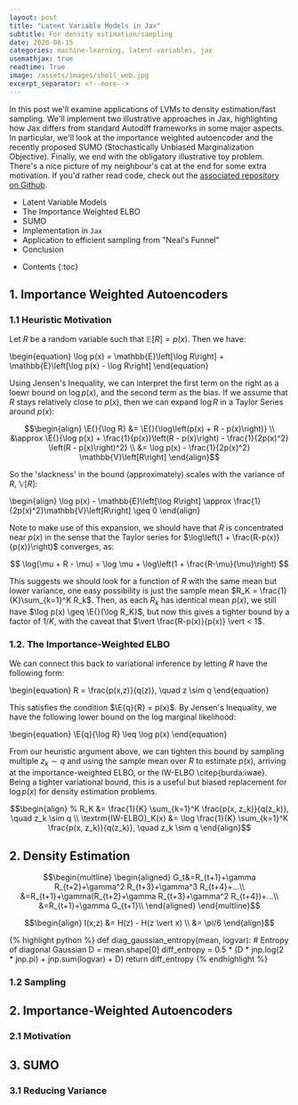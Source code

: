 ```yaml
---
layout: post
title: "Latent Variable Models in Jax"
subtitle: For density estimation/sampling
date: 2020-06-15
categories: machine-learning, latent-variables, jax
usemathjax: true
readtime: True
image: /assets/images/shell_web.jpg
excerpt_separator: <!--more-->
---
```


In this post we'll examine applications of LVMs to density estimation/fast sampling. We'll implement two illustrative approaches in Jax, highlighting how Jax differs from standard Autodiff frameworks in some major aspects.<!--more--> In particular, we'll look at the importance weighted autoencoder and the recently proposed SUMO (Stochastically Unbiased Marginalization Objective). Finally, we end with the obligatory illustrative toy problem. There's a nice picture of my neighbour's cat at the end for some extra motivation. If you'd rather read code, check out the [associated repository on Github](https://github.com/justin-tan/density_estimation_jax). 

- Latent Variable Models
- The Importance Weighted ELBO
- SUMO
- Implementation in `Jax`
- Application to efficient sampling from "Neal's Funnel"
- Conclusion

* Contents
{:toc}


## **1. Importance Weighted Autoencoders**
### **1.1 Heuristic Motivation**
Let $R$ be a random variable such that $\mathbb{E}\left[R\right] = p(x)$. Then we have:

\begin{equation}
    \log p(x) = \mathbb{E}\left[\log R\right] + \mathbb{E}\left[\log p(x) - \log R\right]
\end{equation}

Using Jensen's Inequality, we can interpret the first term on the right as a loewr bound on $\log p(x)$, and the second term as the bias. If we assume that $R$ stays relatively close to $p(x)$, then we can expand $\log R$ in a Taylor Series around $p(x)$:

$$\begin{align}
    \E{}{\log R} &= \E{}{\log\left(p(x) + R - p(x)\right)} \\
    &\approx \E{}{\log p(x) + \frac{1}{p(x)}\left(R - p(x)\right) - \frac{1}{2p(x)^2} \left(R - p(x)\right)^2} \\
    &= \log p(x) - \frac{1}{2p(x)^2} \mathbb{V}\left[R\right]
\end{align}$$

So the 'slackness' in the bound (approximately) scales with the variance of $R$, $\mathbb{V}\left[R\right]$:

\begin{align}
    \log p(x) - \mathbb{E}\left[\log R\right] \approx \frac{1}{2p(x)^2}\mathbb{V}\left[R\right] \geq 0
\end{align}

Note to make use of this expansion, we should have that $R$ is concentrated near $p(x)$ in the sense that the Taylor series for $\log\left(1 + \frac{R-p(x)}{p(x)}\right)$ converges, as:

$$ \log(\mu + R - \mu) = \log \mu + \log\left(1 + \frac{R-\mu}{\mu}\right) $$

This suggests we should look for a function of $R$ with the same mean but lower variance, one easy possibility is just the sample mean $R_K = \frac{1}{K}\sum_{k=1}^K R_k$. Then, as each $R_k$ has identical mean $p(x)$, we still have $\log p(x) \geq \E{}{\log R_K}$, but now this gives a tighter bound by a factor of $1/K$, with the caveat that $\vert \frac{R-p(x)}{p(x)} \vert < 1$. 

### **1.2. The Importance-Weighted ELBO**
We can connect this back to variational inference by letting $R$ have the following form:

\begin{equation}
    R = \frac{p(x,z)}{q(z)}, \quad z \sim q
\end{equation}

This satisfies the condition $\E{q}{R} = p(x)$. By Jensen's Inequality, we have the following lower bound on the log marginal likelihood:

\begin{equation}
    \E{q}{\log R} \leq \log p(x)
\end{equation}

From our heuristic argument above, we can tighten this bound by sampling multiple $z_k \sim q$ and using the sample mean over $R$ to estimate $p(x)$, arriving at the importance-weighted ELBO, or the IW-ELBO \citep{burda:iwae}. Being a tighter variational bound, this is a useful but biased replacement for $\log p(x)$ for density estimation problems. 

$$\begin{align}
    % R_K &= \frac{1}{K} \sum_{k=1}^K \frac{p(x, z_k)}{q(z_k)}, \quad z_k \sim q \\
    \textrm{IW-ELBO}_K(x) &= \log \frac{1}{K} \sum_{k=1}^K \frac{p(x, z_k)}{q(z_k)}, \quad z_k \sim q
\end{align}$$


## 2. Density Estimation
$$\begin{multline}
\begin{aligned}
G_t&=R_{t+1}+\gamma R_{t+2}+\gamma^2 R_{t+3}+\gamma^3 R_{t+4}+...\\
&=R_{t+1}+\gamma(R_{t+2}+\gamma R_{t+3}+\gamma^2 R_{t+4})+...\\
&=R_{t+1}+\gamma G_{t+1}\\
\end{aligned}
\end{multline}$$

$$\begin{align}
I(x;z) &= H(z) - H(z \vert x) \\
&= \pi/6
\end{align}$$

{% highlight python %}
def diag_gaussian_entropy(mean, logvar):
    # Entropy of diagonal Gaussian
    D = mean.shape[0]
    diff_entropy = 0.5 * (D * jnp.log(2 * jnp.pi) + jnp.sum(logvar) + D)
    return diff_entropy
{% endhighlight %}

### 1.2 Sampling


## 2. Importance-Weighted Autoencoders

### 2.1 Motivation

## 3. SUMO

### 3.1 Reducing Variance

